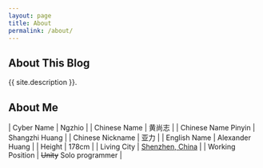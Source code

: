 ```yaml
---
layout: page
title: About
permalink: /about/
---
```


## About This Blog

{{ site.description }}.

## About Me

| Cyber Name          | Ngzhio          |
| Chinese Name        | 黄尚志           |
| Chinese Name Pinyin | Shangzhi Huang  |
| Chinese Nickname    | 亚力             |
| English Name        | Alexander Huang |
| Height              | 178cm           |
| Living City         | [Shenzhen, China](https://goo.gl/maps/AQmJSzUyLnq9h35P9) |
| Working Position    | <s>Unity</s> Solo programmer |
